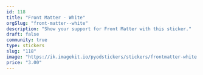 ```yaml
---
id: 118
title: "Front Matter - White"
orgSlug: "front-matter--white"
description: "Show your support for Front Matter with this sticker."
draft: false
community: true
type: stickers
slug: "118"
image: "https://ik.imagekit.io/pyodstickers/stickers/frontmatter-white.png"
price: "3.00"
---
```

